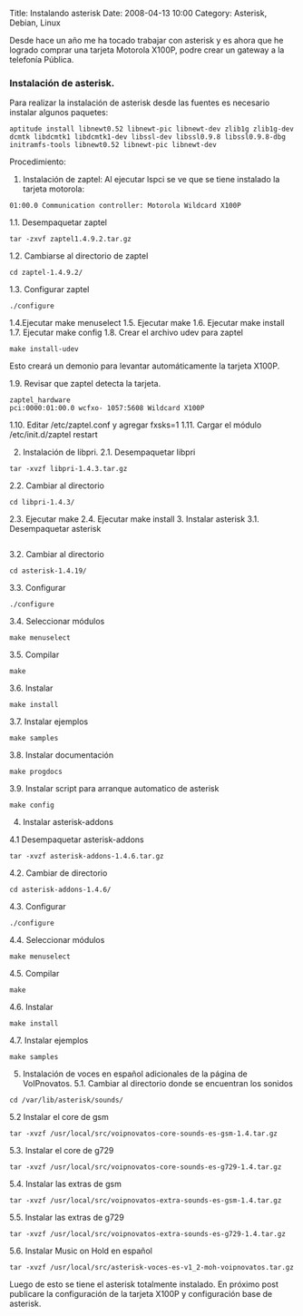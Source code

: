 Title: Instalando asterisk
Date: 2008-04-13 10:00
Category: Asterisk, Debian, Linux

Desde hace un año me ha tocado trabajar con asterisk y es ahora que 
he logrado comprar una tarjeta Motorola X100P, podre crear un 
gateway a la telefonía Pública.

### Instalación de asterisk.

Para realizar la instalación de asterisk desde las fuentes es necesario 
instalar algunos paquetes:
```
aptitude install libnewt0.52 libnewt-pic libnewt-dev zlib1g zlib1g-dev dcmtk libdcmtk1 libdcmtk1-dev libssl-dev libssl0.9.8 libssl0.9.8-dbg initramfs-tools libnewt0.52 libnewt-pic libnewt-dev
```
Procedimiento:
1. Instalación de zaptel: Al ejecutar lspci se ve que se tiene instalado 
la tarjeta motorola:
```
01:00.0 Communication controller: Motorola Wildcard X100P
```
1.1. Desempaquetar zaptel
```
tar ­-zxvf zaptel­1.4.9.2.tar.gz
```

1.2. Cambiarse al directorio de zaptel
```
cd zaptel-1.4.9.2/
```
1.3. Configurar zaptel
```
./configure
```

1.4.Ejecutar make menuselect
1.5. Ejecutar make
1.6. Ejecutar make install
1.7. Ejecutar make config
1.8. Crear el archivo udev para zaptel
```
make install-udev
```

Esto creará un demonio para levantar automáticamente la tarjeta X100P.

1.9. Revisar que zaptel detecta la tarjeta.
```
zaptel_hardware
pci:0000:01:00.0 wcfxo- 1057:5608 Wildcard X100P
```

1.10. Editar /etc/zaptel.conf y agregar fxsks=1
1.11. Cargar el módulo /etc/init.d/zaptel restart

2. Instalación de libpri.
2.1. Desempaquetar libpri
```
tar -xvzf libpri-1.4.3.tar.gz
```
2.2. Cambiar al directorio
```
cd libpri-1.4.3/
```
2.3. Ejecutar make
2.4. Ejecutar make install
3. Instalar asterisk
3.1. Desempaquetar asterisk
```tar -xvzf asterisk-1.4.19.tar.gz
```
3.2. Cambiar al directorio
```
cd asterisk-1.4.19/
```
3.3. Configurar
```
./configure
```
3.4. Seleccionar módulos
```
make menuselect
```
3.5. Compilar
```
make
```

3.6. Instalar
```
make install
```

3.7. Instalar ejemplos
```
make samples
```

3.8. Instalar documentación
```
make progdocs
```

3.9. Instalar script para arranque automatico de asterisk
```
make config
```

4. Instalar asterisk-addons

4.1 Desempaquetar asterisk-addons
```
tar -xvzf asterisk-addons-1.4.6.tar.gz
```

4.2. Cambiar de directorio
```
cd asterisk-addons-1.4.6/
```

4.3. Configurar
```
./configure
```

4.4. Seleccionar módulos
```
make menuselect
```

4.5. Compilar
```
make
```
4.6. Instalar
```
make install
```

4.7. Instalar ejemplos
```
make samples
```

5. Instalación de voces en español adicionales de la página de VoIPnovatos.
5.1. Cambiar al directorio donde se encuentran los sonidos
```
cd /var/lib/asterisk/sounds/
```

5.2 Instalar el core de gsm
```
tar -xvzf /usr/local/src/voipnovatos-core-sounds-es-gsm-1.4.tar.gz
```

5.3. Instalar el core de g729
```
tar -xvzf /usr/local/src/voipnovatos-core-sounds-es-g729-1.4.tar.gz
```

5.4. Instalar las extras de gsm
```
tar -xvzf /usr/local/src/voipnovatos-extra-sounds-es-gsm-1.4.tar.gz
```

5.5. Instalar las extras de g729
```
tar -xvzf /usr/local/src/voipnovatos-extra-sounds-es-g729-1.4.tar.gz
```

5.6. Instalar Music on Hold en español
```
tar -xvzf /usr/local/src/asterisk-voces-es-v1_2-moh-voipnovatos.tar.gz
```

Luego de esto se tiene el asterisk totalmente instalado.
En próximo post publicare la configuración de la tarjeta X100P y configuración 
base de asterisk.